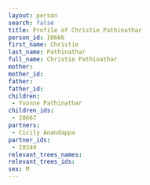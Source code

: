 ```yaml
---
layout: person
search: false
title: Profile of Christie Pathinathar
person_id: I0666
first_name: Christie
last_name: Pathinathar
full_name: Christie Pathinathar
mother: 
mother_id: 
father: 
father_id: 
children:
 - Yvonne Pathinathar
children_ids:
 - I0667
partners:
 - Cicily Anandappa
partner_ids:
 - I0349
relevant_trees_names:
relevant_trees_ids:
sex: M
---
```


